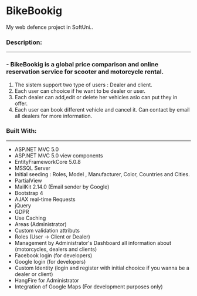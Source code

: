 <h1>BikeBookig</h1>
My web defence project in SoftUni..



<h3>Description:</h3>
<hr/>
 <h3>- BikeBookig is a global price comparison and online reservation service for scooter and motorcycle rental. </h3>
 <ol>
<li> The sistem support two type of users : Dealer and client.</li>
<li> Each user can chooice if he want to be dealer or user.</li>
<li> Each dealer can add,edit or delete her vehicles aslo can put they in offer.</li>
<li> Each user can book different vehicle and cancel it. Can contact by email all dealers for more information.</li>
</ol>




<h3>  Built With:</h3> 
<hr/>
<ul>
<li>  ASP.NET MVC 5.0</li>
<li>  ASP.NET MVC 5.0 view components</li>
<li>  EntityFrameworkCore 5.0.8</li>
<li>  MSSQL Server</li>
<li>  Initial seeding : Roles, Model , Manufacturer, Color, Countries and Cities.</li>
<li>  PartialView</li>
<li>  MailKit 2.14.0 (Email sender by Google)</li>
<li>  Bootstrap 4</li>
<li>  AJAX real-time Requests</li>
<li>  jQuery </li>
<li>  GDPR</li>
<li>  Use Caching</li>
<li>  Areas (Administrator)</li>
<li>  Custom validation attributs</li>
<li>  Roles (User -> Client or Dealer)</li>
<li>  Management by Administrator's Dashboard all information about (motorcycles, dealers and clients)</li>
<li>  Facebook login (for developers)</li>
<li>  Google login (for developers)</li>
<li>  Custom Identity (login and register with initial chooice if you wanna be a dealer or client)</li>
<li>  HangFire for Administrator</li>
<li>  Integration of Google Maps (For development purposes only)</li>
</ul>






